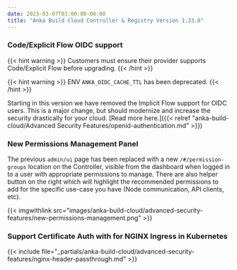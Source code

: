 ```yaml
---
date: 2023-03-07T01:00:00-00:00
title: "Anka Build Cloud Controller & Registry Version 1.33.0"
---
```


### Code/Explicit Flow OIDC support

{{< hint warning >}}
Customers must ensure their provider supports Code/Explicit Flow before upgrading.
{{< /hint >}}

{{< hint warning >}}
ENV `ANKA_OIDC_CACHE_TTL` has been deprecated.
{{< /hint >}}

Starting in this version we have removed the Implicit Flow support for OIDC users. This is a major change, but should modernize and increase the security drastically for your cloud. [Read more here.]({{< relref "anka-build-cloud/Advanced Security Features/openid-authentication.md" >}})

### New Permissions Management Panel

The previous `admin/ui` page has been replaced with a new `/#/permission-groups` location on the Controller, visible from the dashboard when logged in to a user with appropriate permissions to manage. There are also helper button on the right which will highlight the recommended permissions to add for the specific use-case you have (Node communication, API clients, etc).

{{< imgwithlink src="images/anka-build-cloud/advanced-security-features/new-permissions-management.png" >}}

### Support Certificate Auth with for NGINX Ingress in Kubernetes

{{< include file="_partials/anka-build-cloud/advanced-security-features/nginx-header-passthrough.md" >}}
